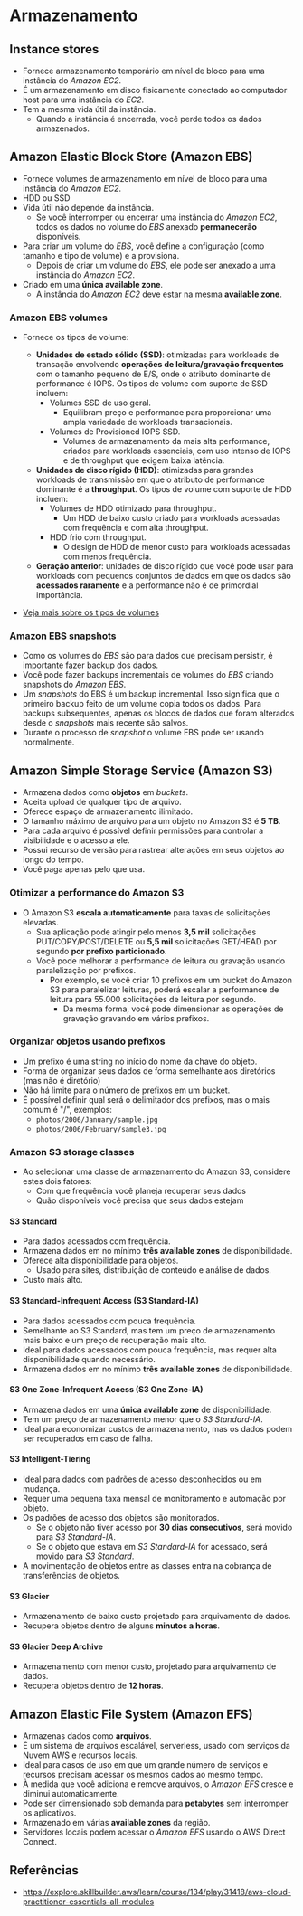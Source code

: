 # Armazenamento

## Instance stores

- Fornece armazenamento temporário em nível de bloco para uma instância do *Amazon EC2*.
- É um armazenamento em disco fisicamente conectado ao computador host para uma instância do *EC2*.
- Tem a mesma vida útil da instância.
    - Quando a instância é encerrada, você perde todos os dados armazenados.

## Amazon Elastic Block Store (Amazon EBS)

- Fornece volumes de armazenamento em nível de bloco para uma instância do *Amazon EC2*.
- HDD ou SSD
- Vida útil não depende da instância.
    - Se você interromper ou encerrar uma instância do *Amazon EC2*, todos os dados no volume do *EBS* anexado **permanecerão** disponíveis.
- Para criar um volume do *EBS*, você define a configuração (como tamanho e tipo de volume) e a provisiona.
    - Depois de criar um volume do *EBS*, ele pode ser anexado a uma instância do *Amazon EC2*.
- Criado em uma **única available zone**.
    - A instância do *Amazon EC2* deve estar na mesma **available zone**.

### Amazon EBS volumes

- Fornece os tipos de volume:
    - **Unidades de estado sólido (SSD)**: otimizadas para workloads de transação envolvendo **operações de leitura/gravação frequentes** com o tamanho pequeno de E/S, onde o atributo dominante de performance é IOPS. Os tipos de volume com suporte de SSD incluem:
        - Volumes SSD de uso geral.
            - Equilibram preço e performance para proporcionar uma ampla variedade de workloads transacionais.
        - Volumes de Provisioned IOPS SSD.
            - Volumes de armazenamento da mais alta performance, criados para workloads essenciais, com uso intenso de IOPS e de throughput que exigem baixa latência.
    - **Unidades de disco rígido (HDD)**: otimizadas para grandes workloads de transmissão em que o atributo de performance dominante é a **throughput**. Os tipos de volume com suporte de HDD incluem:
        - Volumes de HDD otimizado para throughput.
            - Um HDD de baixo custo criado para workloads acessadas com frequência e com alta throughput.
        - HDD frio com throughput.
            - O design de HDD de menor custo para workloads acessadas com menos frequência.
    - **Geração anterior**: unidades de disco rígido que você pode usar para workloads com pequenos conjuntos de dados em que os dados são **acessados raramente** e a performance não é de primordial importância.

- [Veja mais sobre os tipos de volumes](https://aws.amazon.com/pt/ebs/volume-types/)

### Amazon EBS snapshots

- Como os volumes do *EBS* são para dados que precisam persistir, é importante fazer backup dos dados.
- Você pode fazer backups incrementais de volumes do *EBS* criando snapshots do *Amazon EBS*.
- Um *snapshots* do EBS é um backup incremental. Isso significa que o primeiro backup feito de um volume copia todos os dados. Para backups subsequentes, apenas os blocos de dados que foram alterados desde o *snapshots* mais recente são salvos.
- Durante o processo de *snapshot* o volume EBS pode ser usando normalmente.

## Amazon Simple Storage Service (Amazon S3)

- Armazena dados como **objetos** em *buckets*.
- Aceita upload de qualquer tipo de arquivo.
- Oferece espaço de armazenamento ilimitado.
- O tamanho máximo de arquivo para um objeto no Amazon S3 é **5 TB**.
- Para cada arquivo é possível definir permissões para controlar a visibilidade e o acesso a ele.
- Possui recurso de versão para rastrear alterações em seus objetos ao longo do tempo.
- Você paga apenas pelo que usa.

### Otimizar a performance do Amazon S3

- O Amazon S3 **escala automaticamente** para taxas de solicitações elevadas.
    - Sua aplicação pode atingir pelo menos **3,5 mil** solicitações PUT/COPY/POST/DELETE ou **5,5 mil** solicitações GET/HEAD por segundo **por prefixo particionado**.
    - Você pode melhorar a performance de leitura ou gravação usando paralelização por prefixos.
        - Por exemplo, se você criar 10 prefixos em um bucket do Amazon S3 para paralelizar leituras, poderá escalar a performance de leitura para 55.000 solicitações de leitura por segundo.
            - Da mesma forma, você pode dimensionar as operações de gravação gravando em vários prefixos.

### Organizar objetos usando prefixos

- Um prefixo é uma string no início do nome da chave do objeto.
- Forma de organizar seus dados de forma semelhante aos diretórios (mas não é diretório)
- Não há limite para o número de prefixos em um bucket.
- É possível definir qual será o delimitador dos prefixos, mas o mais comum é "/", exemplos:
    - `photos/2006/January/sample.jpg`
    - `photos/2006/February/sample3.jpg`

### Amazon S3 storage classes

- Ao selecionar uma classe de armazenamento do Amazon S3, considere estes dois fatores:
    - Com que frequência você planeja recuperar seus dados
    - Quão disponíveis você precisa que seus dados estejam

#### S3 Standard

- Para dados acessados ​​com frequência.
- Armazena dados em no mínimo **três available zones** de disponibilidade.
- Oferece alta disponibilidade para objetos.
    - Usado para sites, distribuição de conteúdo e análise de dados.
- Custo mais alto.

#### S3 Standard-Infrequent Access (S3 Standard-IA)

- Para dados acessados ​​com pouca frequência.
- Semelhante ao S3 Standard, mas tem um preço de armazenamento mais baixo e um preço de recuperação mais alto.
- Ideal para dados acessados ​​com pouca frequência, mas requer alta disponibilidade quando necessário.
- Armazena dados em no mínimo **três available zones** de disponibilidade.

#### S3 One Zone-Infrequent Access (S3 One Zone-IA)

- Armazena dados em uma **única available zone** de disponibilidade.
- Tem um preço de armazenamento menor que o *S3 Standard-IA*.
- Ideal para economizar custos de armazenamento, mas os dados podem ser recuperados em caso de falha.

#### S3 Intelligent-Tiering

- Ideal para dados com padrões de acesso desconhecidos ou em mudança.
- Requer uma pequena taxa mensal de monitoramento e automação por objeto.
- Os padrões de acesso dos objetos são monitorados.
    - Se o objeto não tiver acesso por **30 dias consecutivos**, será movido para *S3 Standard-IA*.
    - Se o objeto que estava em *S3 Standard-IA* for acessado, será movido para *S3 Standard*.
- A movimentação de objetos entre as classes entra na cobrança de transferências de objetos.

#### S3 Glacier

- Armazenamento de baixo custo projetado para arquivamento de dados.
- Recupera objetos dentro de alguns **minutos a horas**.

#### S3 Glacier Deep Archive

- Armazenamento com menor custo, projetado para arquivamento de dados.
- Recupera objetos dentro de **12 horas**.

## Amazon Elastic File System (Amazon EFS)

- Armazenas dados como **arquivos**.
- É um sistema de arquivos escalável, serverless, usado com serviços da Nuvem AWS e recursos locais.
- Ideal para casos de uso em que um grande número de serviços e recursos precisam acessar os mesmos dados ao mesmo tempo.
- À medida que você adiciona e remove arquivos, o *Amazon EFS* cresce e diminui automaticamente.
- Pode ser dimensionado sob demanda para **petabytes** sem interromper os aplicativos.
- Armazenado em várias **available zones** da região.
- Servidores locais podem acessar o *Amazon EFS* usando o AWS Direct Connect.

## Referências

- <https://explore.skillbuilder.aws/learn/course/134/play/31418/aws-cloud-practitioner-essentials-all-modules>